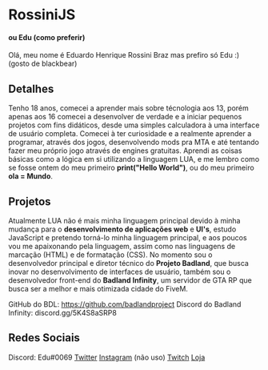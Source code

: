 # RossiniJS
#### ou Edu (como preferir)

Olá, meu nome é Eduardo Henrique Rossini Braz mas prefiro só Edu :) (gosto de blackbear)

## Detalhes

Tenho 18 anos, comecei a aprender mais sobre técnologia aos 13, porém apenas aos 16 comecei a desenvolver de verdade e a iniciar pequenos projetos com fins didáticos, desde uma simples calculadora à uma interface de usuário completa.
Comecei à ter curiosidade e a realmente aprender a programar, através dos jogos, desenvolvendo mods pra MTA e até tentando fazer meu próprio jogo através de engines gratuitas. Aprendi as coisas básicas como a lógica em si utilizando a linguagem LUA, e me lembro como se fosse ontem do meu primeiro **print("Hello World")**, ou do meu primeiro **ola = Mundo**.

## Projetos

Atualmente LUA não é mais minha linguagem principal devido à minha mudança para o **desenvolvimento de aplicações web** e **UI's**, estudo JavaScript e pretendo torná-lo minha linguagem principal, e aos poucos vou me apaixonando pela linguagem, assim como nas linguagens de marcação (HTML) e de formatação (CSS).
No momento sou o desenvolvedor principal e diretor técnico do **Projeto Badland**, que busca inovar no desenvolvimento de interfaces de usuário, também sou o desenvolvedor front-end do **Badland Infinity**, um servidor de GTA RP que busca ser a melhor e mais otimizada cidade do FiveM.

GitHub do BDL: https://github.com/badlandproject
Discord do Badland Infinity: discord.gg/5K4S8aSRP8

## Redes Sociais

Discord: Edu#0069
[Twitter](https://twitter.com/eduardorssn)
[Instagram](https://instagram.com/eduardorssn) (não uso)
[Twitch](https://twitch.tv/rossinijs)
[Loja](https://discord.gg/bABGBEX)




<!--
**RossiniJS/rossinijs** is a ✨ _special_ ✨ repository because its `README.md` (this file) appears on your GitHub profile.
-->
